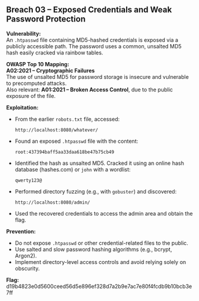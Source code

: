 ## Breach 03 – Exposed Credentials and Weak Password Protection

**Vulnerability:**  
An `.htpasswd` file containing MD5-hashed credentials is exposed via a publicly accessible path. The password uses a common, unsalted MD5 hash easily cracked via rainbow tables.

**OWASP Top 10 Mapping:**  
**A02:2021 – Cryptographic Failures**  
The use of unsalted MD5 for password storage is insecure and vulnerable to precomputed attacks.  
Also relevant: **A01:2021 – Broken Access Control**, due to the public exposure of the file.

**Exploitation:**  
- From the earlier `robots.txt` file, accessed:
  ```
  http://localhost:8080/whatever/
  ```
- Found an exposed `.htpasswd` file with the content:
  ```
  root:437394baff5aa33daa618be47b75cb49
  ```
- Identified the hash as unsalted MD5. Cracked it using an online hash database (hashes.com) or `john` with a wordlist:
  ```
  qwerty123@
  ```
- Performed directory fuzzing (e.g., with `gobuster`) and discovered:
  ```
  http://localhost:8080/admin/
  ```
- Used the recovered credentials to access the admin area and obtain the flag.

**Prevention:**  
- Do not expose `.htpasswd` or other credential-related files to the public.
- Use salted and slow password hashing algorithms (e.g., bcrypt, Argon2).
- Implement directory-level access controls and avoid relying solely on obscurity.

**Flag:**  
d19b4823e0d5600ceed56d5e896ef328d7a2b9e7ac7e80f4fcdb9b10bcb3e7ff
